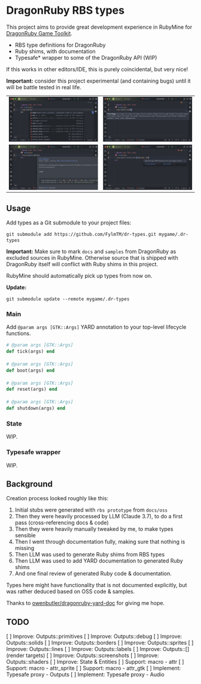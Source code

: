 # DragonRuby RBS types

This project aims to provide great development experience in RubyMine
for [DragonRuby Game Toolkit](https://dragonruby.org/).

* RBS type definitions for DragonRuby
* Ruby shims, with documentation
* Typesafe* wrapper to some of the DragonRuby API (WIP)

If this works in other editors/IDE, this is purely coincidental, but very nice!

**Important:** consider this project experimental (and containing bugs) until it will be battle tested in real life.

<table>
<tr>
<td><img src="docs/autocomplete.png"  alt="autocomplete"></td>
<td><img src="docs/params_hint.png"  alt="params hint"></td>
</tr>
<tr>
<td><img src="docs/documentation.png"  alt="type checking"></td>
<td><img src="docs/type_checking.png"  alt="type checking"></td>
</tr>
</table>

## Usage

Add types as a Git submodule to your project files:

```shell
git submodule add https://github.com/FylmTM/dr-types.git mygame/.dr-types
```

**Important:** Make sure to mark `docs` and `samples` from DragonRuby as excluded sources in RubyMine.
Otherwise source that is shipped with DragonRuby itself will conflict with Ruby shims in this project.

RubyMine should automatically pick up types from now on.

**Update:**

```shell
git submodule update --remote mygame/.dr-types
```

### Main

Add `@param args [GTK::Args]` YARD annotation to your top-level lifecycle functions.

```ruby
# @param args [GTK::Args]
def tick(args) end

# @param args [GTK::Args]
def boot(args) end

# @param args [GTK::Args]
def reset(args) end

# @param args [GTK::Args]
def shutdown(args) end
```

### State

WIP.

### Typesafe wrapper

WIP.

## Background

Creation process looked roughly like this:

1. Initial stubs were generated with `rbs prototype` from `docs/oss`
2. Then they were heavily processed by LLM (Claude 3.7), to do a first pass (cross-referencing docs & code)
3. Then they were heavily manually tweaked by me, to make types sensible
4. Then I went through documentation fully, making sure that nothing is missing
5. Then LLM was used to generate Ruby shims from RBS types
6. Then LLM was used to add YARD documentation to generated Ruby shims
7. And one final review of generated Ruby code & documentation.

Types here might have functionality that is not documented explicitly, but was rather deduced based on
OSS code & samples.

Thanks to [owenbutler/dragonruby-yard-doc](https://github.com/owenbutler/dragonruby-yard-doc) for giving me hope.

## TODO

[ ] Improve: Outputs::primitives
[ ] Improve: Outputs::debug
[ ] Improve: Outputs::solids
[ ] Improve: Outputs::borders
[ ] Improve: Outputs::sprites
[ ] Improve: Outputs::lines
[ ] Improve: Outputs::labels
[ ] Improve: Outputs::[] (render targets)
[ ] Improve: Outputs::screenshots
[ ] Improve: Outputs::shaders
[ ] Improve: State & Entities
[ ] Support: macro - attr
[ ] Support: macro - attr_sprite
[ ] Support: macro - attr_gtk
[ ] Implement: Typesafe proxy - Outputs
[ ] Implement: Typesafe proxy - Audio
